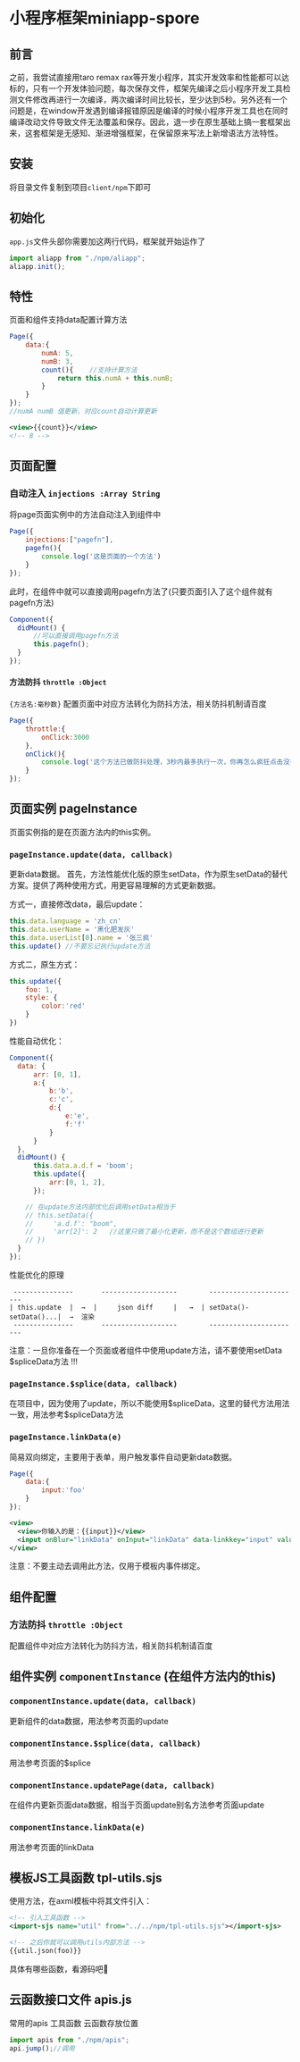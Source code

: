 # 小程序框架miniapp-spore #

## 前言 ##

之前，我尝试直接用taro remax rax等开发小程序，其实开发效率和性能都可以达标的，只有一个开发体验问题，每次保存文件，框架先编译之后小程序开发工具检测文件修改再进行一次编译，两次编译时间比较长，至少达到5秒。另外还有一个问题是，在window开发遇到编译报错原因是编译的时候小程序开发工具也在同时编译改动文件导致文件无法覆盖和保存。因此，退一步在原生基础上搞一套框架出来，这套框架是无感知、渐进增强框架，在保留原来写法上新增语法方法特性。

## 安装 ##

将目录文件复制到项目`client/npm`下即可

## 初始化 ##

`app.js`文件头部你需要加这两行代码，框架就开始运作了
```javascript
import aliapp from "./npm/aliapp";
aliapp.init();
```


## 特性 ##
页面和组件支持data配置计算方法

```javascript
Page({
    data:{
        numA: 5,
        numB: 3,
        count(){    //支持计算方法
            return this.numA + this.numB;
        }
    }
});
//numA numB 值更新，对应count自动计算更新
```
```xml
<view>{{count}}</view>
<!-- 8 -->
```



## 页面配置 ##

### 自动注入 `injections :Array String` ###
将page页面实例中的方法自动注入到组件中

```javascript
Page({
    injections:["pagefn"],
    pagefn(){
        console.log('这是页面的一个方法')
    }
});
```
此时，在组件中就可以直接调用pagefn方法了(只要页面引入了这个组件就有pagefn方法)
```javascript
Component({
  didMount() {
      //可以直接调用pagefn方法
      this.pagefn();
  }
});
```


#### 方法防抖 `throttle :Object` ####
`{方法名:毫秒数}`
配置页面中对应方法转化为防抖方法，相关防抖机制请百度
```javascript
Page({
    throttle:{
        onClick:3000
    },
    onClick(){
        console.log('这个方法已做防抖处理，3秒内最多执行一次，你再怎么疯狂点击没有用的😂')
    }
});
```



## 页面实例 pageInstance ##

页面实例指的是在页面方法内的this实例。


### `pageInstance.update(data, callback)` ###
更新data数据。
首先，方法性能优化版的原生setData，作为原生setData的替代方案。提供了两种使用方式，用更容易理解的方式更新数据。

方式一，直接修改data，最后update：
```javascript
this.data.language = 'zh_cn'
this.data.userName = '黑化肥发灰'
this.data.userList[0].name = '张三疯'
this.update() //不要忘记执行update方法
```
方式二，原生方式：
```javascript
this.update({
    foo: 1,
    style: {
        color:'red'
    }
})
```

性能自动优化：
```javascript
Component({
  data: {
      arr: [0, 1],
      a:{
          b:'b',
          c:'c',
          d:{
              e:'e',
              f:'f'
          }
      }
  },
  didMount() {
      this.data.a.d.f = 'boom';
      this.update({
          arr:[0, 1, 2],
      });

    // 在update方法内部优化后调用setData相当于 
    // this.setData({
    //     'a.d.f': "boom", 
    //     'arr[2]': 2   //这里只做了最小化更新，而不是这个数组进行更新
    // })
  }
});
```
性能优化的原理
```
 ---------------       -------------------        -----------------------
| this.update  |  →  |     json diff     |   →  | setData()-setData()...|  →  渲染
 ---------------       -------------------        -----------------------
```


注意：一旦你准备在一个页面或者组件中使用update方法，请不要使用setData $spliceData方法 !!!

### `pageInstance.$splice(data, callback)` ###

在项目中，因为使用了update，所以不能使用\$spliceData，这里的替代方法用法一致，用法参考\$spliceData方法

### `pageInstance.linkData(e)` ###
简易双向绑定，主要用于表单，用户触发事件自动更新data数据。

```javascript
Page({
    data:{
        input:'foo'
    }
});
```
```xml
<view>
  <view>你输入的是：{{input}}</view>
  <input onBlur="linkData" onInput="linkData" data-linkkey="input" value="{{input}}">
</view>
```
注意：不要主动去调用此方法，仅用于模板内事件绑定。


## 组件配置 ##

### 方法防抖 `throttle :Object` ###
配置组件中对应方法转化为防抖方法，相关防抖机制请百度

## 组件实例 `componentInstance` (在组件方法内的this) ##


### `componentInstance.update(data, callback)` ###
更新组件的data数据，用法参考页面的update

### `componentInstance.$splice(data, callback)` ###
用法参考页面的$splice

### `componentInstance.updatePage(data, callback)` ###
在组件内更新页面data数据，相当于页面update别名方法参考页面update

### `componentInstance.linkData(e)` ###

用法参考页面的linkData




## 模板JS工具函数 tpl-utils.sjs ##
使用方法，在axml模板中将其文件引入：
```xml
<!-- 引入工具函数 -->
<import-sjs name="util" from="../../npm/tpl-utils.sjs"></import-sjs>

<!-- 之后你就可以调用utils内部方法 -->
{{util.json(foo)}}

```

具体有哪些函数，看源码吧🙂

## 云函数接口文件 apis.js ##
常用的apis 工具函数 云函数存放位置
```javascript
import apis from "./npm/apis";
api.jump();//调用
```
